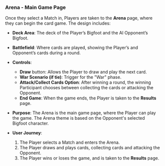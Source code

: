 ### Arena - Main Game Page
Once they select a Match in, Players are taken to the **Arena** page, where they can begin the card game. The design includes:
- **Deck Area**: The deck of the Player’s Bigfoot and the AI Opponent’s Bigfoot.
- **Battlefield**: Where cards are played, showing the Player’s and Opponent’s cards during a round.
- **Controls**:
  - **Draw** button: Allows the Player to draw and play the next card.
  - **War Scenario (if tie)**: Trigger for the "War" phase.
  - **Attack/Collect Cards Option**: After winning a round, the winning Participant chooses between collecting the cards or attacking the Opponent.
  - **End Game**: When the game ends, the Player is taken to the **Results** page.

- **Purpose**: The Arena is the main game page, where the Player can play the game. The Arena theme is based on the Opponent's selected Bigfoot character.
- **User Journey**:
  1. The Player selects a Match and enters the Arena.
  2. The Player draws and plays cards, collecting cards and attacking the Opponent.
  3. The Player wins or loses the game, and is taken to the **Results** page.